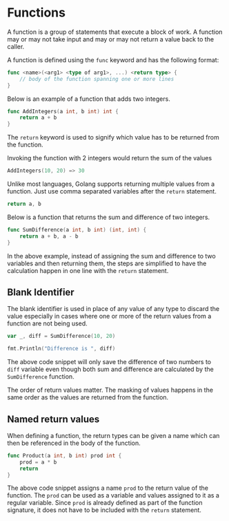 # Functions

A function is a group of statements that execute a block of work. A function may or may not take input and may or may not return a value back to the caller.

A function is defined using the `func` keyword and has the following format:

```go
func <name>(<arg1> <type of arg1>, ...) <return type> {
    // body of the function spanning one or more lines
}
```

Below is an example of a function that adds two integers.

```go
func AddIntegers(a int, b int) int {
    return a + b
}
```

The `return` keyword is used to signify which value has to be returned from the function.

Invoking the function with 2 integers would return the sum of the values

```go
AddIntegers(10, 20) => 30
```

Unlike most languages, Golang supports returning multiple values from a function. Just use comma separated variables after the `return` statement.

```go
return a, b
```

Below is a function that returns the sum and difference of two integers.

```go
func SumDifference(a int, b int) (int, int) {
    return a + b, a - b
}
```

In the above example, instead of assigning the sum and difference to two variables and then returning them, the steps are simplified to have the calculation happen in one line with the `return` statement.

## Blank Identifier

The blank identifier is used in place of any value of any type to discard the value especially in cases where one or more of the return values from a function are not being used.

```go
var _, diff = SumDifference(10, 20)

fmt.Println("Difference is ", diff)
```

The above code snippet will only save the difference of two numbers to `diff` variable even though both sum and difference are calculated by the `SumDifference` function.

The order of return values matter. The masking of values happens in the same order as the values are returned from the function.

## Named return values

When defining a function, the return types can be given a name which can then be referenced in the body of the function.

```go
func Product(a int, b int) prod int {
    prod = a * b
    return
}
```

The above code snippet assigns a name `prod` to the return value of the function. The `prod` can be used as a variable and values assigned to it as a regular variable. Since `prod` is already defined as part of the function signature, it does not have to be included with the `return` statement.
